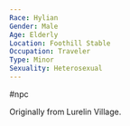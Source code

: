 ```yaml
---
Race: Hylian
Gender: Male
Age: Elderly
Location: Foothill Stable
Occupation: Traveler
Type: Minor
Sexuality: Heterosexual
---
```

 #npc 

Originally from Lurelin Village.
